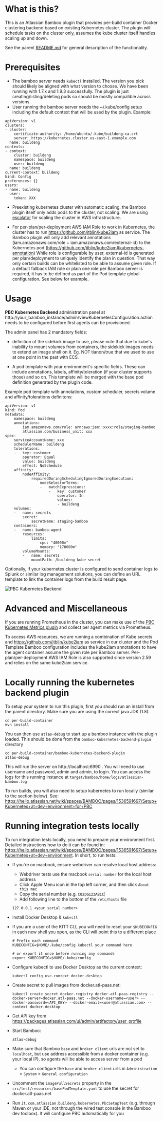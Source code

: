 # What is this?

This is an Atlassian Bamboo plugin that provides per-build container Docker clustering backend based on existing
Kubernetes cluster.
The plugin will schedule tasks on the cluster only, assumes the kube cluster itself handles scaling up and down.

See the parent [README.md](../README.md) for general description of the functionality.

# Prerequisites

- The bamboo server needs `kubectl` installed. The version you pick should likely be aligned with what version to
  choose.
  We have been running with 1.7.x and 1.9.3 successfully. The plugin is just creating/listing/deleting pods so should be
  mostly compatible across versions.
- User running the bamboo server needs the ~/.kube/config setup including the default context that will be used by the
  plugin.
  Example:

```
apiVersion: v1
clusters:
- cluster:
    certificate-authority: /home/ubuntu/.kube/buildeng-ca.crt
    server: https://kubernetes.cluster.us-east-1.example.com
  name: buildeng
contexts:
- context:
    cluster: buildeng
    namespace: buildeng
    user: buildeng
  name: buildeng
current-context: buildeng
kind: Config
preferences: {}
users:
- name: buildeng
  user:
    token: XXX
```

- Preexisting kubernetes cluster with automatic scaling, the Bamboo plugin itself only adds pods to the cluster, not
  scaling.
  We are using [escalator](https://github.com/atlassian/escalator) for scaling the cluster in AWS infrastructure.

- For per-plan/per-deployment AWS IAM Role to work in Kubernetes, the cluster has to
  run https://github.com/jtblin/kube2iam as service.
  The Bamboo plugin will only add relevant annotations (iam.amazonaws.com/role + iam.amazonaws.com/external-id) to the
  Kubernetes pod (https://github.com/jtblin/kube2iam#kubernetes-annotation)
  While role is configurable by user, external-id is generated per plan/deployment to uniquely identify the plan in
  question. That way only certain builds can be whitelisted to be able to assume given role.
  If a default fallback IAM role or plain one role per Bamboo server is required, it has to be defined as part of the
  Pod template global configuration. See below for example.

# Usage

**PBC Kubernetes Backend** administration panel at http://your_bamboo_instance/admin/viewKubernetesConfiguration.action
needs to be configured before first agents can be provisioned.

The admin panel has 2 mandatory fields:

- definition of the sidekick image to use, please note that due to kube's inability to mount volumes from containers,
  the sidekick images needs to extend an image shell on it. Eg. NOT tianon/true that we used to use at one point in the
  past with ECS.

- A pod template with your environment's specific fields. These can include annotations, labels, affinity/toleration (if
  your cluster supports those)
  and so on. This template will be merged with the base pod definition generated by the plugin code.

Example pod template with annotations, custom scheduler, secrets volume and affinity/tolerations definitons:

```
apiVersion: v1
kind: Pod
metadata:
    namespace: buildeng
    annotations:
        iam.amazonaws.com/role: arn:aws:iam::xxxx:role/staging-bamboo
        atlassian.com/business_unit: xxx
spec:
    serviceAccountName: xxx
    schedulerName: buildeng
    tolerations:
    -   key: customer
        operator: Equal
        value: buildeng
        effect: NoSchedule
    affinity:
        nodeAffinity:
            requiredDuringSchedulingIgnoredDuringExecution:
                nodeSelectorTerms:
                -   matchExpressions:
                    -   key: customer
                        operator: In
                        values:
                        - buildeng
    volumes:
    -   name: secrets
        secret:
            secretName: staging-bamboo
    containers:
    -   name: bamboo-agent
        resources:
            limits:
                cpu: "40000m"
                memory: "178000m"
        volumeMounts:
        -   name: secrets
            mountPath: /buildeng-kube-secret

```

Optionally, if your kubernetes cluster is configured to send container logs to Splunk or similar log management
solutions, you can define an URL template to link the container logs from the build result page.

![PBC Kubernetes Backend](../images/kube-configuration.png)

# Advanced and Miscellaneous

If you are running Prometheus in the cluster, you can make use of
the [PBC Kubernetes Metrics plugin](../bamboo-kubernetes-metrics-plugin)
and collect per agent metrics via Prometheus.

To access AWS resources, we are running a combination of Kube secrets and https://github.com/jtblin/kube2iam as service
in our cluster and the Pod Template Bamboo configuration
includes the kube2iam annotations to have the agent container assume the given role per Bamboo server.
Per-plan/per-deployment AWS IAM Role is also supported since version 2.59 and relies on the same kube2iam service.

# Locally running the kubernetes backend plugin

To setup your system to run this plugin, first you should run an install from
the parent directory. Make sure you are using the correct java JDK (1.8).

```shell
cd per-build-container
mvn install
```

You can then use `atlas-debug` to start up a bamboo instance with the plugin
loaded. This should be done from the `bamboo-kubernetes-backend-plugin`
directory

```shell
cd per-build-container/bamboo-kubernetes-backend-plugin
atlas-debug
```

This will run the server on http://localhost:6990 . You will need to use
username and password, admin and admin, to login. You can access the logs for
this running instance at `target/bamboo/home/logs/atlassian-bamboo.log`

To run builds, you will also need to setup kubernetes to run locally (similar
to the section below).
See: https://hello.atlassian.net/wiki/spaces/BAMBOO/pages/1536591697/Setup+Kubernetes+at+dev+environment+for+PBC

# Running integration tests locally

To run integration tests locally, you need to prepare your environment first. Detailed instructions how to do it can be
found in: https://hello.atlassian.net/wiki/spaces/BAMBOO/pages/1536591697/Setup+Kubernetes+at+dev+environment.
In short, to run tests:

- If you're on macbook, ensure webdriver can resolve local host address:
  - Webdriver tests use the macbook `serial number` for the local host address
  - Click Apple Menu icon in the top left corner, and then click `About this mac`
  - Copy the serial number (e.g. `C02DG123AB1C`)
  - Add following line to the bottom of the `/etc/hosts` file
  ```
  127.0.0.1 <your serial number>
  ```
- Install Docker Desktop & `kubectl`
- If you are a user of the KITT CLI, you will need to reset your `$KUBECONFIG` in each new shell you open, as the CLI
  will point this to a different place

  ```shell
  # Prefix each command
  KUBECONFIG=$HOME/.kube/config kubectl your command here

  # or export it once before running any commands
  export KUBECONFIG=$HOME/.kube/config
  ```

- Configure kubectl to use Docker Desktop as the current context:
  ```shell
  kubectl config use-context docker-desktop
  ```
- Create secret to pull images from docker.atl-paas.net:
  ```shell
  kubectl create secret docker-registry docker-atl-paas-registry --docker-server=docker.atl-paas.net --docker-username=<user> --docker-password=<API_KEY> --docker-email=<user@atlassian.com> --context docker-desktop
  ```
- Get API key from https://packages.atlassian.com/ui/admin/artifactory/user_profile
- Start Bamboo:
  ```shell
  atlas-debug
  ```
- Make sure that Bamboo `base` and `broker client` urls are not set to `localhost`, but use address accessible from a
  docker container (e.g. your local IP), so agents will be able to access server from a pod
  - You can configure the `base` and `broker client` urls in `Administration` > `System` > `General configuration`
- Uncomment the `imagePullSecrets` property in the `src/test/resources/basePodTemplate.yaml` to use the secret for
  docker.atl-paas.net
- Run `it.com.atlassian.buildeng.kubernetes.PbcSetupTest` (e.g. through Maven or your IDE, not through the wired test
  console in the Bamboo dev toolbox). It will configure PBC automatically for you
